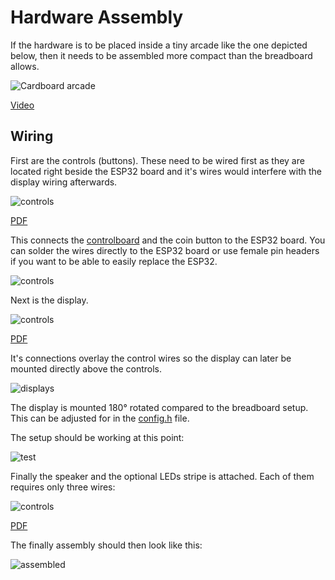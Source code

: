 # Hardware Assembly

If the hardware is to be placed inside a tiny arcade like
the one depicted below, then it needs to be assembled more
compact than the breadboard allows.

![Cardboard arcade](galagino_cardboard_arcade.jpg)

[Video](https://youtube.com/shorts/vverV4NphlQ)

## Wiring 

First are the controls (buttons). These need to be wired first as they
are located right beside the ESP32 board and it's wires would interfere
with the display wiring afterwards.

![controls](wire_control.png)

[PDF](wire_control.pdf)

This connects the [controlboard](./controlboard/) and the coin button
to the ESP32 board. You can solder the wires directly to the ESP32 board
or use female pin headers if you want to be able to easily replace
the ESP32.

![controls](wire_control.jpg)

Next is the display.

![controls](wire_display.png)

[PDF](wire_display.pdf)

It's connections overlay the control wires so the display can later
be mounted directly above the controls. 

![displays](wire_display.jpg)

The display is mounted 180° rotated compared to the breadboard setup.
This can be adjusted for in the [config.h](../../galagino/config.h) file.

The setup should be working at this point:

![test](display_test.jpg)

Finally the speaker and the optional LEDs stripe is attached. Each of them
requires only three wires:

![controls](wire_audio_led.png)

[PDF](wire_audio_led.pdf)

The finally assembly should then look like this:

![assembled](assembled.jpg)